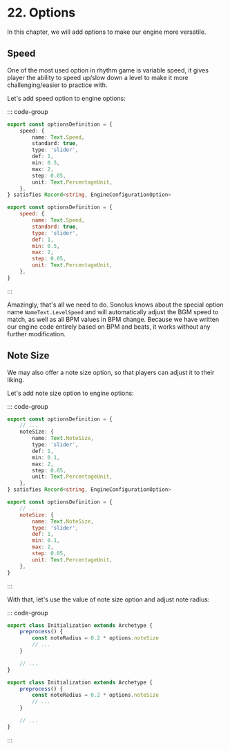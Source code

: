 # 22. Options

In this chapter, we will add options to make our engine more versatile.

## Speed

One of the most used option in rhythm game is variable speed, it gives player the ability to speed up/slow down a level to make it more challenging/easier to practice with.

Let's add speed option to engine options:

::: code-group

```TypeScript
export const optionsDefinition = {
    speed: {
        name: Text.Speed,
        standard: true,
        type: 'slider',
        def: 1,
        min: 0.5,
        max: 2,
        step: 0.05,
        unit: Text.PercentageUnit,
    },
} satisfies Record<string, EngineConfigurationOption>
```

```JavaScript
export const optionsDefinition = {
    speed: {
        name: Text.Speed,
        standard: true,
        type: 'slider',
        def: 1,
        min: 0.5,
        max: 2,
        step: 0.05,
        unit: Text.PercentageUnit,
    },
}
```

:::

Amazingly, that's all we need to do. Sonolus knows about the special option name `NameText.LevelSpeed` and will automatically adjust the BGM speed to match, as well as all BPM values in BPM change. Because we have written our engine code entirely based on BPM and beats, it works without any further modification.

## Note Size

We may also offer a note size option, so that players can adjust it to their liking.

Let's add note size option to engine options:

::: code-group

```TypeScript
export const optionsDefinition = {
    // ...
    noteSize: {
        name: Text.NoteSize,
        type: 'slider',
        def: 1,
        min: 0.1,
        max: 2,
        step: 0.05,
        unit: Text.PercentageUnit,
    },
} satisfies Record<string, EngineConfigurationOption>
```

```JavaScript
export const optionsDefinition = {
    // ...
    noteSize: {
        name: Text.NoteSize,
        type: 'slider',
        def: 1,
        min: 0.1,
        max: 2,
        step: 0.05,
        unit: Text.PercentageUnit,
    },
}
```

:::

With that, let's use the value of note size option and adjust note radius:

::: code-group

```TypeScript
export class Initialization extends Archetype {
    preprocess() {
        const noteRadius = 0.2 * options.noteSize
        // ...
    }

    // ...
}
```

```JavaScript
export class Initialization extends Archetype {
    preprocess() {
        const noteRadius = 0.2 * options.noteSize
        // ...
    }

    // ...
}
```

:::

